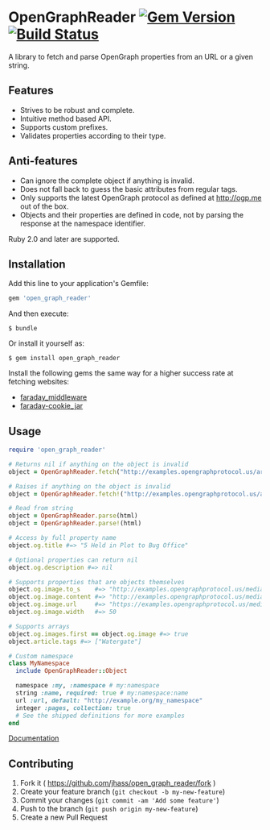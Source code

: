 # OpenGraphReader [![Gem Version](https://badge.fury.io/rb/open_graph_reader.svg)](http://badge.fury.io/rb/open_graph_reader) [![Build Status](https://travis-ci.org/jhass/open_graph_reader.svg?branch=master)](https://travis-ci.org/jhass/open_graph_reader)

A library to fetch and parse OpenGraph properties from an URL or a given string.

## Features

* Strives to be robust and complete.
* Intuitive method based API.
* Supports custom prefixes.
* Validates properties according to their type.

## Anti-features

* Can ignore the complete object if anything is invalid.
* Does not fall back to guess the basic attributes from regular tags.
* Only supports the latest OpenGraph protocol as defined at http://ogp.me out of the box.
* Objects and their properties are defined in code, not by parsing the response at the namespace identifier.


Ruby 2.0 and later are supported.

## Installation

Add this line to your application's Gemfile:

```ruby
gem 'open_graph_reader'
```

And then execute:

    $ bundle

Or install it yourself as:

    $ gem install open_graph_reader


Install the following gems the same way for a higher success rate at fetching websites:

* [faraday_middleware](https://github.com/lostisland/faraday_middleware)
* [faraday-cookie_jar](https://github.com/miyagawa/faraday-cookie_jar)

## Usage

```ruby
require 'open_graph_reader'

# Returns nil if anything on the object is invalid
object = OpenGraphReader.fetch("http://examples.opengraphprotocol.us/article.html")

# Raises if anything on the object is invalid
object = OpenGraphReader.fetch!("http://examples.opengraphprotocol.us/article.html")

# Read from string
object = OpenGraphReader.parse(html)
object = OpenGraphReader.parse!(html)

# Access by full property name
object.og.title #=> "5 Held in Plot to Bug Office"

# Optional properties can return nil
object.og.description #=> nil

# Supports properties that are objects themselves
object.og.image.to_s    #=> "http://examples.opengraphprotocol.us/media/images/50.png"
object.og.image.content #=> "http://examples.opengraphprotocol.us/media/images/50.png"
object.og.image.url     #=> "https://examples.opengraphprotocol.us/media/images/50.png"
object.og.image.width   #=> 50

# Supports arrays
object.og.images.first == object.og.image #=> true
object.article.tags #=> ["Watergate"]

# Custom namespace
class MyNamespace
  include OpenGraphReader::Object

  namespace :my, :namespace # my:namespace
  string :name, required: true # my:namespace:name
  url :url, default: "http://example.org/my_namespace"
  integer :pages, collection: true
  # See the shipped definitions for more examples
end
```

[Documentation](http://rubydoc.info/gems/open_graph_reader)

## Contributing

1. Fork it ( https://github.com/jhass/open_graph_reader/fork )
2. Create your feature branch (`git checkout -b my-new-feature`)
3. Commit your changes (`git commit -am 'Add some feature'`)
4. Push to the branch (`git push origin my-new-feature`)
5. Create a new Pull Request
